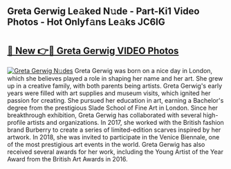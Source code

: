 ## Greta Gerwig Le𝚊ked N𝚞de - Part-Ki1 Video Photos - Hot Onlyf𝚊ns Le𝚊ks JC6IG

# <h2><a href="http://ac33978.deff.icu/?id=Greta+Gerwig">🔗 New 👉🔴 Greta Gerwig VIDEO Photos</a></h2>

[![Greta Gerwig N𝚞des](https://i.imgur.com/rIISA9y.gif)](http://ac33978.deff.icu/?id=Greta+Gerwig)
Greta Gerwig was born on a nice day in London, which she believes played a role in shaping her name and her art. She grew up in a creative family, with both parents being artists. Greta Gerwig's early years were filled with art supplies and museum visits, which ignited her passion for creating. She pursued her education in art, earning a Bachelor's degree from the prestigious Slade School of Fine Art in London. Since her breakthrough exhibition, Greta Gerwig has collaborated with several high-profile artists and organizations. In 2017, she worked with the British fashion brand Burberry to create a series of limited-edition scarves inspired by her artwork. In 2018, she was invited to participate in the Venice Biennale, one of the most prestigious art events in the world. Greta Gerwig has also received several awards for her work, including the Young Artist of the Year Award from the British Art Awards in 2016.
